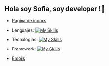 
## Hola soy Sofia, soy developer !👋

- [Pagina de iconos](https://github.com/tandpfun/skill-icons)

- Lenguajes: [![My Skills](https://skillicons.dev/icons?i=js,html,css)](https://github.com/Erick-C3)
- Tecnologias: [![My Skills](https://skillicons.dev/icons?i=git,nodejs,mysql)](https://github.com/Erick-C3)
- Framework: [![My Skills](https://skillicons.dev/icons?i=bootstrap,express,react)](https://github.com/Erick-C3)

- [Emojis](https://github.com/ikatyang/emoji-cheat-sheet/blob/master/README.md)

<!--
**SOFIAMEDINAA/sofiamedinaa** is a ✨ _special_ ✨ repository because its `README.md` (this file) appears on your GitHub profile.

Here are some ideas to get you started:

- 🔭 I’m currently working on ...
- 🌱 I’m currently learning ...
- 👯 I’m looking to collaborate on ...
- 🤔 I’m looking for help with ...
- 💬 Ask me about ...
- 📫 How to reach me: ...
- 😄 Pronouns: ...
- ⚡ Fun fact: ...
-->
